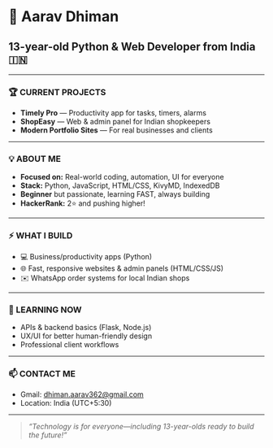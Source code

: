 # 🚀 Aarav Dhiman

## 13-year-old Python & Web Developer from India 🇮🇳

---

### 🏆 CURRENT PROJECTS

- **Timely Pro** — Productivity app for tasks, timers, alarms  
- **ShopEasy** — Web & admin panel for Indian shopkeepers  
- **Modern Portfolio Sites** — For real businesses and clients

---

### 💡 ABOUT ME

- **Focused on:** Real-world coding, automation, UI for everyone
- **Stack:** Python, JavaScript, HTML/CSS, KivyMD, IndexedDB
- **Beginner** but passionate, learning FAST, always building
- **HackerRank:** 2⭐ and pushing higher!

---

### ⚡ WHAT I BUILD

- 💻 Business/productivity apps (Python)
- 🌐 Fast, responsive websites & admin panels (HTML/CSS/JS)
- ✉️ WhatsApp order systems for local Indian shops

---

### 🌱 LEARNING NOW

- APIs & backend basics (Flask, Node.js)
- UX/UI for better human-friendly design
- Professional client workflows

---

### 📫 CONTACT ME

- Gmail: dhiman.aarav362@gmail.com
- Location: India (UTC+5:30)

---

> *“Technology is for everyone—including 13-year-olds ready to build the future!”*

